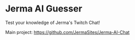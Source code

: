 # Jerma AI Guesser

Test your knowledge of Jerma's Twitch Chat!

Main project: https://github.com/JermaSites/Jerma-AI-Chat
